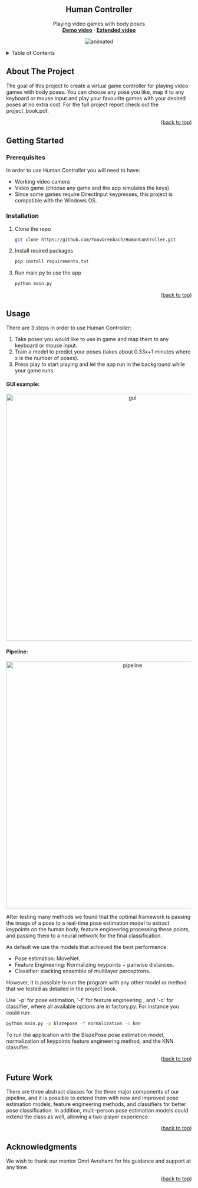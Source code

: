 <div id="top"></div>

<!-- PROJECT LOGO -->
<br />
<div align="center">

<h2 align="center">Human Controller</h2>

  <p align="center">
    Playing video games with body poses
    <br />
    <a href="https://youtu.be/IPQhQQrVtcg"><strong>Demo video</strong></a>
    ·
    <a href="https://youtu.be/IGle3bZDcw8"><strong>Extended video</strong></a>
    <br />
  </p>
</div>

<p align="center">
  <img src="https://user-images.githubusercontent.com/80704907/154738336-7d4aa904-3f71-43cc-b7b7-f2b467988a45.gif" alt="animated" />
</p>

<!-- TABLE OF CONTENTS -->
<details>
  <summary>Table of Contents</summary>
  <ol>
    <li>
      <a href="#about-the-project">About The Project</a>
   </li>
   <li>
     <a href="#getting-started">Getting Started</a>
     <ul>
     <li><a href="#prerequisites">Prerequisites</a></li>
      <li><a href="#installation">Installation</a></li>
     </ul>
   </li>
   <li><a href="#usage">Usage</a></li>
   <li><a href="#future-work">Future Work</a></li>
   <li><a href="#acknowledgments">Acknowledgments</a></li>
  </ol>
</details>



<!-- ABOUT THE PROJECT -->
## About The Project

The goal of this project to create a virtual game controller for playing video games with body poses. 
You can choose any pose you like, map it to any keyboard or mouse input and play your favourite games with your desired poses at no extra cost.
For the full project report check out the project_book.pdf.

<p align="right">(<a href="#top">back to top</a>)</p>


<!-- GETTING STARTED -->
## Getting Started


### Prerequisites

In order to use Human Controller you will need to have:
* Working video camera
* Video game (choose any game and the app simulates the keys)
* Since some games require DirectInput keypresses, this project is compatible with the Windows OS.

### Installation

1. Clone the repo
   ```sh
   git clone https://github.com/YoavOrenbach/HumanController.git
   ```
2. Install reqired packages
   ```sh
   pip install requirements.txt
   ```
3. Run main.py to use the app
   ```sh
   python main.py
   ```

<p align="right">(<a href="#top">back to top</a>)</p>



<!-- USAGE EXAMPLES -->
## Usage

There are 3 steps in order to use Human Controller:
1. Take poses you would like to use in game and map them to any keyboard or mouse input.
2. Train a model to predict your poses (takes about 0.33x+1 minutes where x is the number of poses).
3. Press play to start playing and let the app run in the background while your game runs.

#### GUI example:
<p align="center">
  <img width="670" alt="gui" src="https://user-images.githubusercontent.com/80704907/171219083-595c3876-108f-4413-ac08-6dcbfca51d3c.png"/>
</p>

#### Pipeline:
<p align="center">
  <img width="670" alt="pipeline" src="https://user-images.githubusercontent.com/80704907/185976219-939b8e67-6c45-43f1-a0dd-16115c8b5a51.png"/>
</p>
After testing many methods we found that the optimal framework is passing the image of a pose to a real-time pose estimation model to extract keypoints on the human body, feature engineering processing these points, and passing them to a neural network for the final classification.

As default we use the models that achieved the best performance:
 - Pose estimation: MoveNet.
 - Feature Engineering: Normalizing keypoints + pariwise distances.
 - Classifier: stacking ensemble of multilayer perceptrons.
 
However, it is possible to run the program with any other model or method that we tested as detailed in the project book.

Use '-p' for pose estimation, '-f' for feature engineering , and '-c' for classifier, where all available options are in factory.py. For instance you could run:
```sh
python main.py -p blazepose -f normalization -c knn
```
To run the application with the BlazePose pose estimation model, normalization of keypoints feature engineering method, and the KNN classifier.

<p align="right">(<a href="#top">back to top</a>)</p>

## Future Work
There are three abstract classes for the three major components of our pipeline, and it is possible to extend them with new and improved pose estimation models, feature engineering methods, and classifiers for better pose classification.
In addition, multi-person pose estimation models could extend the class as well, allowing a two-player experience.

<p align="right">(<a href="#top">back to top</a>)</p>

## Acknowledgments

We wish to thank our mentor Omri Avrahami for his guidance and support at any time.

<p align="right">(<a href="#top">back to top</a>)</p>
